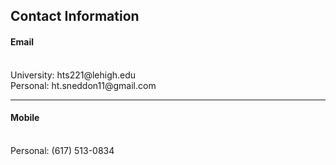 ## Contact Information
  #### Email
  <br>
  University: hts221@lehigh.edu
  <br>
  Personal: ht.sneddon11@gmail.com
  <br>
  
  ---

  #### Mobile
  <br>
  Personal: (617) 513-0834
